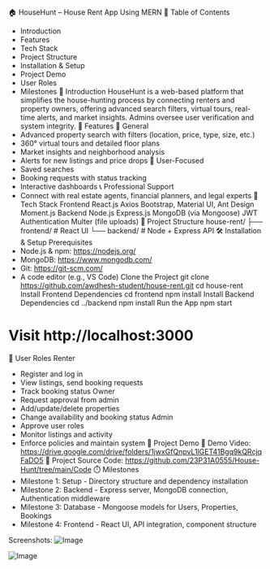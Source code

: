 🏠 HouseHunt – House Rent App Using MERN
📌 Table of Contents
- Introduction
- Features
- Tech Stack
- Project Structure
- Installation & Setup
- Project Demo
- User Roles
- Milestones
🧩 Introduction
HouseHunt is a web-based platform that simplifies the house-hunting process by connecting renters and property owners, offering advanced search filters, virtual tours, real-time alerts, and market insights. Admins oversee user verification and system integrity.
🔑 Features
🎯 General
- Advanced property search with filters (location, price, type, size, etc.)
- 360° virtual tours and detailed floor plans
- Market insights and neighborhood analysis
- Alerts for new listings and price drops
👤 User-Focused
- Saved searches
- Booking requests with status tracking
- Interactive dashboards
📞 Professional Support
- Connect with real estate agents, financial planners, and legal experts
🧱 Tech Stack
Frontend
React.js
Axios
Bootstrap, Material UI, Ant Design
Moment.js
Backend
Node.js
Express.js
MongoDB (via Mongoose)
JWT Authentication
Multer (file uploads)
📂 Project Structure
house-rent/
├── frontend/    # React UI
└── backend/     # Node + Express API
🛠️ Installation & Setup
Prerequisites
- Node.js & npm: https://nodejs.org/
- MongoDB: https://www.mongodb.com/
- Git: https://git-scm.com/
- A code editor (e.g., VS Code)
Clone the Project
git clone https://github.com/awdhesh-student/house-rent.git
cd house-rent
Install Frontend Dependencies
cd frontend
npm install
Install Backend Dependencies
cd ../backend
npm install
Run the App
npm start
# Visit http://localhost:3000
🔐 User Roles
Renter
- Register and log in
- View listings, send booking requests
- Track booking status
Owner
- Request approval from admin
- Add/update/delete properties
- Change availability and booking status
Admin
- Approve user roles
- Monitor listings and activity
- Enforce policies and maintain system
🚀 Project Demo
🔗 Demo Video: https://drive.google.com/drive/folders/1jwxGfQnpvL1lGET41Bgq9kQRcjqFaDO5
🔗 Project Source Code: https://github.com/23P31A0555/House-Hunt/tree/main/Code
⏱️ Milestones
- Milestone 1: Setup - Directory structure and dependency installation
- Milestone 2: Backend - Express server, MongoDB connection, Authentication middleware
- Milestone 3: Database - Mongoose models for Users, Properties, Bookings
- Milestone 4: Frontend - React UI, API integration, component structure

Screenshots:
 ![Image](https://github.com/user-attachments/assets/08c8485d-4da9-4278-a736-c831904e6278)


 ![Image](https://github.com/user-attachments/assets/8b492b74-4754-4840-b8be-304aade9ddb2)
 


 
 

